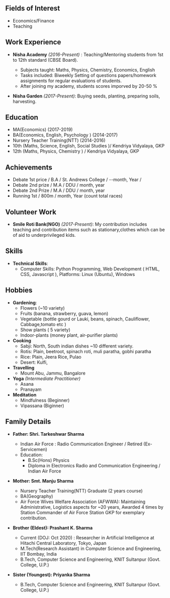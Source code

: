 ## Fields of Interest

* Economics/Finance
* Teaching

## Work Experience

* **Nisha Academy** *(2016-Present)* : Teaching/Mentoring students from 1st to 12th standard (CBSE Board).
  * Subjects taught:  Maths, Physics, Chemistry, Economics, English
  * Tasks included: Biweekly Setting of questions papers/homework assignments for regular evaluations of students.
  * After joining my academy, students scores imporved by 20-50 %
  
* **Nisha Garden** *(2017-Present)*:
Buying seeds, planting, preparing soils, harvesting.

## Education


* MA(Economics) (2017-2019)
* BA(Economics, English, Psychology ) (2014-2017)
* Nursery Teacher Training(NTT) (2014-2016)
* 10th (Maths, Science, English, Social Studies )/ Kendriya Vidyalaya, GKP 
* 12th (Maths, Physics, Chemistry ) / Kendriya Vidyalaya, GKP 


## Achievements

* Debate 1st price / B.A / St. Andrews College / --month, Year /
* Debate 2nd prize / M.A / DDU / month, year
* Debate 2nd Prize / M.A / DDU / month, year
* Running 1st / 800m / month, Year (count total races)

## Volunteer Work

* **Smile Roti Bank(NGO)** *(2017-Present)*: My contribution includes teaching and contribution items such as stationary,clothes which can be of aid to underprivileged kids.


## Skills


* **Technical Skills**:
  * Computer Skills: Python Programming, Web Development ( HTML, CSS, Javascript ), Platforms: Linux (Ubuntu), Windows

## Hobbies

* **Gardening**: 
  * Flowers (~10 variety)
  * Fruits (banana, strawberry, guava, lemon)
  * Vegetable (bottle gourd or Lauki, beans, spinach, Cauliflower, Cabbage,tomato etc )
  * Show plants ( 5 variety)
  * Indoor-plants (money plant, air-purifier plants)
* **Cooking**
  * Sabji: North, South indian dishes ~10 different variety. 
  * Rotis: Plain, beetroot, spinach roti, muli paratha, gobhi paratha
  * Rice: Plain, Jeera Rice, Pulao
  * Desert: Kulfi, 
* **Travelling**
  * Mount Abu, Jammu, Bangalore 
* **Yoga** *(Intermediate Practitioner)*
  * Asana
  * Pranayam
* **Meditation**
  * Mindfulness (Beginner)
  * Vipassana (Biginner)
  
## Family Details
 
* **Father:  Shri. Tarkeshwar Sharma** 
  * Indian Air Force : Radio Communication Engineer / Retired (Ex-Servicemen)
  * Education: 
    * B.Sc(Hons) Physics
    * Diploma in Electronics Radio and Communication Engineering / Indian Air Force 

* **Mother: Smt. Manju Sharma**
  * Nursery Teacher Training(NTT) Graduate (2 years course)
  * BA(Geography)
  * Air Force Wives Welfare Association (AFWWA): Maintaining Administrative, Logistics aspects for ~20 years, Awarded 4 times by Station Commander of Air Force Station GKP for exemplary contribution.

* **Brother (Eldest): Prashant K. Sharma**
  * Current (DOJ: Oct 2020) : Researcher in Artificial Intelligence at Hitachi Central Laboratory, Tokyo, Japan 
  * M.Tech(Research Assistant) in Computer Science and Engineering, IIT Bombay, India
  * B.Tech, Computer Science and Engineering, KNIT Sultanpur (Govt. College, U.P.)

* **Sister (Youngest): Priyanka Sharma**
  * B.Tech, Computer Science and Engineering, KNIT Sultanpur (Govt. College, U.P.)


  



